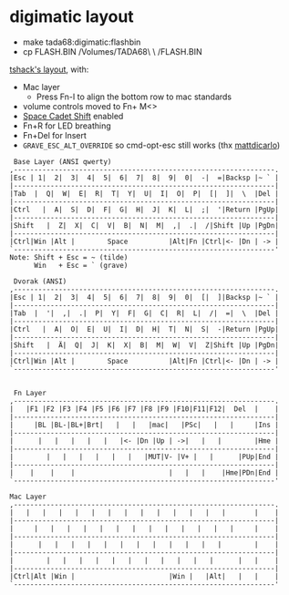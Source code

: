 # digimatic layout

 * make tada68:digimatic:flashbin
 * cp FLASH.BIN /Volumes/TADA68\ \ /FLASH.BIN

[tshack's layout](https://github.com/qmk/qmk_firmware/tree/master/keyboards/tada68/keymaps/tshack), with:
 + Mac layer
   + Press Fn-I to align the bottom row to mac standards
 + volume controls moved to Fn+ M<>
 + [Space Cadet Shift](https://docs.qmk.fm/#/feature_space_cadet_shift) enabled
 + Fn+R for LED breathing
 + Fn+Del for Insert
 + `GRAVE_ESC_ALT_OVERRIDE` so cmd-opt-esc still works (thx [mattdicarlo](https://github.com/qmk/qmk_firmware/tree/master/keyboards/tada68/keymaps/mattdicarlo))

```
 Base Layer (ANSI qwerty)
,----------------------------------------------------------------.
|Esc | 1|  2|  3|  4|  5|  6|  7|  8|  9|  0|  -|  =|Backsp |~ ` |
|----------------------------------------------------------------|
|Tab  |  Q|  W|  E|  R|  T|  Y|  U|  I|  O|  P|  [|  ]|  \  |Del |
|----------------------------------------------------------------|
|Ctrl   |  A|  S|  D|  F|  G|  H|  J|  K|  L|  ;|  '|Return |PgUp|
|----------------------------------------------------------------|
|Shift   |  Z|  X|  C|  V|  B|  N|  M|  ,|  .|  /|Shift |Up |PgDn|
|----------------------------------------------------------------|
|Ctrl|Win |Alt |        Space          |Alt|Fn |Ctrl|<- |Dn | -> |
`----------------------------------------------------------------'
Note: Shift + Esc = ~ (tilde)
      Win   + Esc = ` (grave)

 Dvorak (ANSI)
,----------------------------------------------------------------.
|Esc | 1|  2|  3|  4|  5|  6|  7|  8|  9|  0|  [|  ]|Backsp |~ ` |
|----------------------------------------------------------------|
|Tab  |  '|  ,|  .|  P|  Y|  F|  G|  C|  R|  L|  /|  =|  \  |Del |
|----------------------------------------------------------------|
|Ctrl   |  A|  O|  E|  U|  I|  D|  H|  T|  N|  S|  -|Return |PgUp|
|----------------------------------------------------------------|
|Shift   |  Ä|  Q|  J|  K|  X|  B|  M|  W|  V|  Z|Shift |Up |PgDn|
|----------------------------------------------------------------|
|Ctrl|Win |Alt |        Space          |Alt|Fn |Ctrl|<- |Dn | -> |
`----------------------------------------------------------------'


 Fn Layer
,----------------------------------------------------------------.
|   |F1 |F2 |F3 |F4 |F5 |F6 |F7 |F8 |F9 |F10|F11|F12|  Del  |    |
|----------------------------------------------------------------|
|     |BL |BL-|BL+|Brt|   |   |   |mac|   |PSc|   |   |     |Ins |
|----------------------------------------------------------------|
|      |   |   |   |   |   |<- |Dn |Up | ->|   |   |        |Hme |
|----------------------------------------------------------------|
|        |   |   |   |   |   |   |MUT|V- |V+ |   |      |PUp|End |
|----------------------------------------------------------------|
|    |    |    |                       |   |   |    |Hme|PDn|End |
`----------------------------------------------------------------'

Mac Layer
,----------------------------------------------------------------.
|   |   |   |   |   |   |   |   |   |   |   |   |   |       |    |
|----------------------------------------------------------------|
|     |   |   |   |   |   |   |   |   |   |   |   |   |     |    |
|----------------------------------------------------------------|
|      |   |   |   |   |   |   |   |   |   |   |   |        |    |
|----------------------------------------------------------------|
|        |   |   |   |   |   |   |   |   |   |   |      |   |    |
|----------------------------------------------------------------|
|Ctrl|Alt |Win |                       |Win |   |Alt|   |   |    |
`----------------------------------------------------------------'
```
